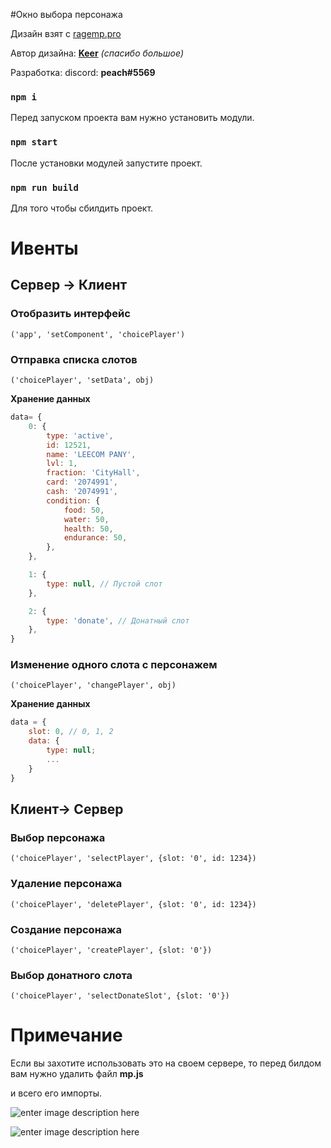 #Окно выбора персонажа

  

Дизайн взят с [ragemp.pro](https://ragemp.pro/resources/dizajn-interfejsa-vybor-personazha-bez-verstki-dlja-servera-rage-multiplayer.320/)

  

Автор дизайна: **[Keer](https://ragemp.pro/members/keer.4816/)**  *(спасибо большое)*

  

Разработка: discord: **peach#5569**

  

### `npm i`

  

Перед запуском проекта вам нужно установить модули.

  

### `npm start`

  

После установки модулей запустите проект.

  

### `npm run build`

  

Для того чтобы сбилдить проект.

  

# Ивенты

  

## Сервер -> Клиент

  

### Отобразить интерфейс

``('app', 'setComponent', 'choicePlayer')``

  

### Отправка списка слотов

  

``('choicePlayer', 'setData', obj)``

**Хранение данных**

```js
data= {
	0: {
		type: 'active',
		id: 12521,
		name: 'LEECOM PANY',
		lvl: 1,
		fraction: 'CityHall',
		card: '2074991',
		cash: '2074991',
		condition: {
			food: 50,
			water: 50,
			health: 50,
			endurance: 50,
		},
	},

	1: {
		type: null, // Пустой слот
	},

	2: {
		type: 'donate', // Донатный слот
	},
}
```

  ### Изменение одного слота с персонажем

``('choicePlayer', 'changePlayer', obj)``

**Хранение данных**

```js
data = {
	slot: 0, // 0, 1, 2
	data: {
		type: null;
		...
	}
}
```
  
  
  

## Клиент-> Сервер

  

### Выбор персонажа

``('choicePlayer', 'selectPlayer', {slot: '0', id: 1234})``

  

### Удаление персонажа

``('choicePlayer', 'deletePlayer', {slot: '0', id: 1234})``

  

### Создание персонажа

``('choicePlayer', 'createPlayer', {slot: '0'})``

### Выбор донатного слота

``('choicePlayer', 'selectDonateSlot', {slot: '0'})``

# Примечание

Если вы захотите использовать это на своем сервере, то перед билдом вам нужно удалить файл **mp.js**

и всего его импорты.


![enter image description here](https://cdn.discordapp.com/attachments/870735155176800307/942564404917071872/unknown.png)

![enter image description here](https://cdn.discordapp.com/attachments/870735155176800307/942564454313381968/unknown.png)
